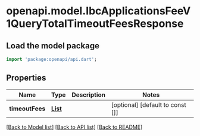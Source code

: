 # openapi.model.IbcApplicationsFeeV1QueryTotalTimeoutFeesResponse

## Load the model package
```dart
import 'package:openapi/api.dart';
```

## Properties
Name | Type | Description | Notes
------------ | ------------- | ------------- | -------------
**timeoutFees** | [**List<TokenfactoryParams200ResponseParamsDenomCreationFeeInner>**](TokenfactoryParams200ResponseParamsDenomCreationFeeInner.md) |  | [optional] [default to const []]

[[Back to Model list]](../README.md#documentation-for-models) [[Back to API list]](../README.md#documentation-for-api-endpoints) [[Back to README]](../README.md)


